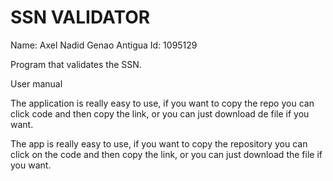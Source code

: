 # SSN VALIDATOR

Name: Axel Nadid Genao Antigua
Id: 1095129

Program that validates the SSN.

User manual

The application is really easy to use, if you want to copy the repo you can click code and then copy the link, or you can just download de file if you want.

The app is really easy to use, if you want to copy the repository you can click on the code and then copy the link, or you can just download the file if you want.
